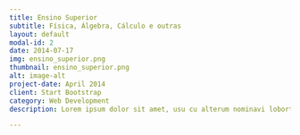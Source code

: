 ```yaml
---
title: Ensino Superior
subtitle: Física, Álgebra, Cálculo e outras
layout: default
modal-id: 2
date: 2014-07-17
img: ensino_superior.png
thumbnail: ensino_superior.png
alt: image-alt
project-date: April 2014
client: Start Bootstrap
category: Web Development
description: Lorem ipsum dolor sit amet, usu cu alterum nominavi lobortis. At duo novum diceret. Tantas apeirian vix et, usu sanctus postulant inciderint ut, populo diceret necessitatibus in vim. Cu eum dicam feugiat noluisse.

---
```

